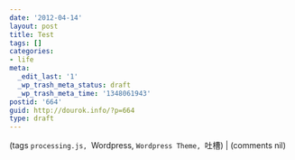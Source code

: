 ```yaml
---
date: '2012-04-14'
layout: post
title: Test
tags: []
categories:
- life
meta:
  _edit_last: '1'
  _wp_trash_meta_status: draft
  _wp_trash_meta_time: '1348061943'
postid: '664'
guid: http://dourok.info/?p=664
type: draft
---
```

(tags `processing.js, `Wordpress, `Wordpress Theme, `吐槽) | (comments nil)
